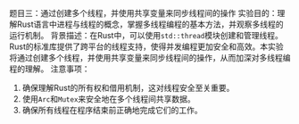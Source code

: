 题目三：通过创建多个线程，并使用共享变量来同步线程间的操作
实验目的：理解Rust语言中进程与线程的概念，掌握多线程编程的基本方法，并观察多线程的运行机制。
背景描述：在Rust中，可以使用`std::thread`模块创建和管理线程。Rust的标准库提供了跨平台的线程支持，使得并发编程更加安全和高效。本实验将通过创建多个线程，并使用共享变量来同步线程间的操作，从而加深对多线程编程的理解。
注意事项：
1. 确保理解Rust的所有权和借用机制，这对线程安全至关重要。
2. 使用`Arc`和`Mutex`来安全地在多个线程间共享数据。
3. 确保所有线程在程序结束前正确地完成它们的工作。
